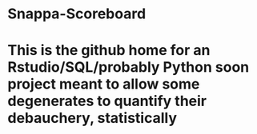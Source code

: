 # Snappa-Scoreboard
# This is the github home for an Rstudio/SQL/probably Python soon project meant to allow some degenerates to quantify their debauchery, statistically
